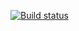 [![Build status](https://ci.appveyor.com/api/projects/status/s4gkq5vk0q0q5dqo?svg=true)](https://ci.appveyor.com/project/777Pin777/cardorder)